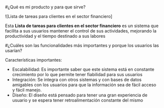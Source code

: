 #¿Qué es mi producto y para que sirve?

![Lista de tareas para clientes en el sector financiero]

Esta **Lista de tareas para clientes en el sector financiero** es un sistema que facilita a sus usuarios mantener el control de sus actividades, mejorando la productividad y el tiempo destinado a sus labores


#¿Cuáles son las funcionalidades más importantes y porque los usuarios las usarían?

Características importantes:

- Escalabilidad: Es importante saber que este sistema está en constante crecimiento por lo que permite tener fiabilidad para sus usuarios
- Integración: Se integra con otros sistemas y con bases de datos amigables con los usuarios para que la información sea de fácil acceso y fácil manejo.
- Diseño: El diseño está pensado para tener una gran experiencia de usuario y se espera tener retroalimentación constante del mismo